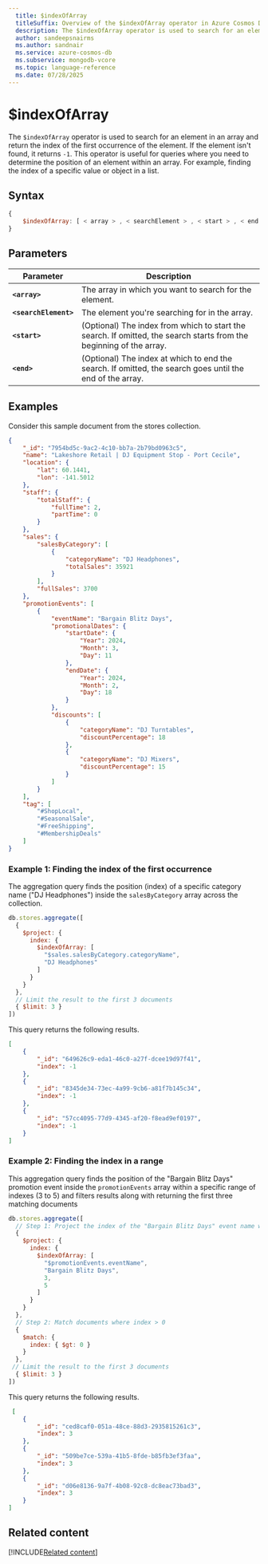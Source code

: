 ```yaml
---
  title: $indexOfArray
  titleSuffix: Overview of the $indexOfArray operator in Azure Cosmos DB for MongoDB (vCore)
  description: The $indexOfArray operator is used to search for an element in an array and return the index of the first occurrence of the element. 
  author: sandeepsnairms
  ms.author: sandnair
  ms.service: azure-cosmos-db
  ms.subservice: mongodb-vcore
  ms.topic: language-reference
  ms.date: 07/28/2025
---
```


# $indexOfArray

The `$indexOfArray` operator is used to search for an element in an array and return the index of the first occurrence of the element. If the element isn't found, it returns `-1`. This operator is useful for queries where you need to determine the position of an element within an array. For example,  finding the index of a specific value or object in a list.

## Syntax

```javascript
{
    $indexOfArray: [ < array > , < searchElement > , < start > , < end > ]
}
```

## Parameters

| Parameter | Description |
| --- | --- |
| **`<array>`**| The array in which you want to search for the element.|
| **`<searchElement>`**|  The element you're searching for in the array.|
| **`<start>`**| (Optional) The index from which to start the search. If omitted, the search starts from the beginning of the array.|
| **`<end>`**| (Optional) The index at which to end the search. If omitted, the search goes until the end of the array.|

## Examples

Consider this sample document from the stores collection.

```json
{
    "_id": "7954bd5c-9ac2-4c10-bb7a-2b79bd0963c5",
    "name": "Lakeshore Retail | DJ Equipment Stop - Port Cecile",
    "location": {
        "lat": 60.1441,
        "lon": -141.5012
    },
    "staff": {
        "totalStaff": {
            "fullTime": 2,
            "partTime": 0
        }
    },
    "sales": {
        "salesByCategory": [
            {
                "categoryName": "DJ Headphones",
                "totalSales": 35921
            }
        ],
        "fullSales": 3700
    },
    "promotionEvents": [
        {
            "eventName": "Bargain Blitz Days",
            "promotionalDates": {
                "startDate": {
                    "Year": 2024,
                    "Month": 3,
                    "Day": 11
                },
                "endDate": {
                    "Year": 2024,
                    "Month": 2,
                    "Day": 18
                }
            },
            "discounts": [
                {
                    "categoryName": "DJ Turntables",
                    "discountPercentage": 18
                },
                {
                    "categoryName": "DJ Mixers",
                    "discountPercentage": 15
                }
            ]
        }
    ],
    "tag": [
        "#ShopLocal",
        "#SeasonalSale",
        "#FreeShipping",
        "#MembershipDeals"
    ]
}
```

### Example 1: Finding the index of the first occurrence

The aggregation query finds the position (index) of a specific category name ("DJ Headphones") inside the `salesByCategory` array across the collection.

```javascript
db.stores.aggregate([
  {
    $project: {
      index: {
        $indexOfArray: [
          "$sales.salesByCategory.categoryName",
          "DJ Headphones"
        ]
      }
    }
  },
  // Limit the result to the first 3 documents
  { $limit: 3 } 
])
```

This query returns the following results.

```json
[
    {
        "_id": "649626c9-eda1-46c0-a27f-dcee19d97f41",
        "index": -1
    },
    {
        "_id": "8345de34-73ec-4a99-9cb6-a81f7b145c34",
        "index": -1
    },
    {
        "_id": "57cc4095-77d9-4345-af20-f8ead9ef0197",
        "index": -1
    }
]
```

### Example 2: Finding the index in a range

This aggregation query finds the position of the "Bargain Blitz Days" promotion event inside the `promotionEvents` array within a specific range of indexes (3 to 5) and filters results along with returning the first three matching documents

```javascript
db.stores.aggregate([
  // Step 1: Project the index of the "Bargain Blitz Days" event name within the specified range
  {
    $project: {
      index: {
        $indexOfArray: [
          "$promotionEvents.eventName",
          "Bargain Blitz Days",
          3,
          5
        ]
      }
    }
  },
  // Step 2: Match documents where index > 0
  {
    $match: {
      index: { $gt: 0 }
    }
  },
 // Limit the result to the first 3 documents
  { $limit: 3 }                          
])
```

This query returns the following results.

```json
 [
    {
        "_id": "ced8caf0-051a-48ce-88d3-2935815261c3",
        "index": 3
    },
    {
        "_id": "509be7ce-539a-41b5-8fde-b85fb3ef3faa",
        "index": 3
    },
    {
        "_id": "d06e8136-9a7f-4b08-92c8-dc8eac73bad3",
        "index": 3
    }
]
```

## Related content

[!INCLUDE[Related content](../includes/related-content.md)]
